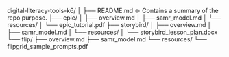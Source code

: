 digital-literacy-tools-k6/
│
├── README.md  ← Contains a summary of the repo purpose.
├── epic/
│   ├── overview.md
│   ├── samr_model.md
│   └── resources/
│       └── epic_tutorial.pdf
├── storybird/
│   ├── overview.md
│   ├── samr_model.md
│   └── resources/
│       └── storybird_lesson_plan.docx
└── flip/
    ├── overview.md
    ├── samr_model.md
    └── resources/
        └── flipgrid_sample_prompts.pdf
